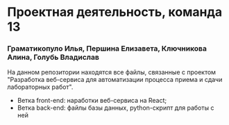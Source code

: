 # Проектная деятельность, команда 13
### Граматикопуло Илья, Першина Елизавета, Ключникова Алина, Голубь Владислав

На данном репозитории находятся все файлы, связанные с проектом "Разработка веб-сервиса для автоматизации процесса приема и сдачи лабораторных работ".
- Ветка front-end: наработки веб-сервиса на React;
- Ветка back-end: файлы базы данных, python-скрипт для работы с ней
